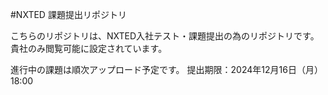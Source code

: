#NXTED 課題提出リポジトリ

こちらのリポジトリは、NXTED入社テスト・課題提出の為のリポジトリです。
貴社のみ閲覧可能に設定されています。

進行中の課題は順次アップロード予定です。
提出期限：2024年12月16日（月）18:00
